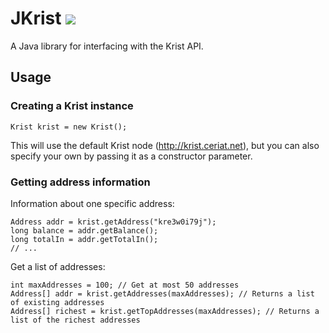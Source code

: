 # JKrist ![](https://travis-ci.org/Lignum/JKrist.svg?branch=master)
A Java library for interfacing with the Krist API.

## Usage
### Creating a Krist instance

```
Krist krist = new Krist();
```

This will use the default Krist node (http://krist.ceriat.net), but you can also specify your own by passing it as a constructor parameter.

### Getting address information
Information about one specific address:
```
Address addr = krist.getAddress("kre3w0i79j");
long balance = addr.getBalance();
long totalIn = addr.getTotalIn();
// ...
```

Get a list of addresses:
```
int maxAddresses = 100; // Get at most 50 addresses
Address[] addr = krist.getAddresses(maxAddresses); // Returns a list of existing addresses
Address[] richest = krist.getTopAddresses(maxAddresses); // Returns a list of the richest addresses
```
